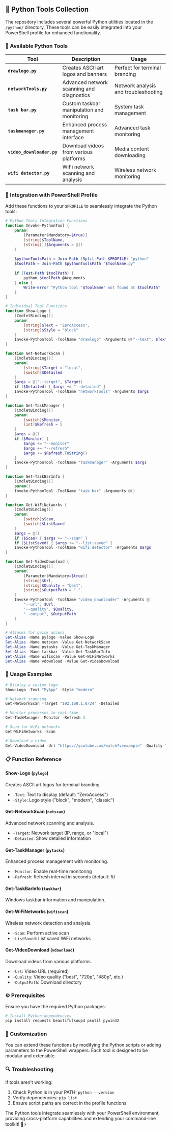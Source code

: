 ## 🐍 Python Tools Collection

The repository includes several powerful Python utilities located in the `/python/` directory. These tools can be easily integrated into your PowerShell profile for enhanced functionality.

### 📁 Available Python Tools

| Tool | Description | Usage |
|------|-------------|--------|
| **`drawlogo.py`** | Creates ASCII art logos and banners | Perfect for terminal branding |
| **`networkTools.py`** | Advanced network scanning and diagnostics | Network analysis and troubleshooting |
| **`task bar.py`** | Custom taskbar manipulation and monitoring | System task management |
| **`taskmanager.py`** | Enhanced process management interface | Advanced task monitoring |
| **`video_downloader.py`** | Download videos from various platforms | Media content downloading |
| **`wifi detector.py`** | WiFi network scanning and analysis | Wireless network monitoring |

### 🔧 Integration with PowerShell Profile

Add these functions to your `$PROFILE` to seamlessly integrate the Python tools:

```powershell
# Python Tools Integration Functions
function Invoke-PythonTool {
    param(
        [Parameter(Mandatory=$true)]
        [string]$ToolName,
        [string[]]$Arguments = @()
    )
    
    $pythonToolsPath = Join-Path (Split-Path $PROFILE) "python"
    $toolPath = Join-Path $pythonToolsPath "$ToolName.py"
    
    if (Test-Path $toolPath) {
        python $toolPath @Arguments
    } else {
        Write-Error "Python tool '$ToolName' not found at $toolPath"
    }
}

# Individual Tool Functions
function Show-Logo {
    [CmdletBinding()]
    param(
        [string]$Text = "ZeroAccess",
        [string]$Style = "block"
    )
    Invoke-PythonTool -ToolName "drawlogo" -Arguments @("--text", $Text, "--style", $Style)
}

function Get-NetworkScan {
    [CmdletBinding()]
    param(
        [string]$Target = "local",
        [switch]$Detailed
    )
    $args = @("--target", $Target)
    if ($Detailed) { $args += "--detailed" }
    Invoke-PythonTool -ToolName "networkTools" -Arguments $args
}

function Get-TaskManager {
    [CmdletBinding()]
    param(
        [switch]$Monitor,
        [int]$Refresh = 5
    )
    $args = @()
    if ($Monitor) { 
        $args += "--monitor"
        $args += "--refresh"
        $args += $Refresh.ToString()
    }
    Invoke-PythonTool -ToolName "taskmanager" -Arguments $args
}

function Get-TaskBarInfo {
    [CmdletBinding()]
    param()
    Invoke-PythonTool -ToolName "task bar" -Arguments @()
}

function Get-WiFiNetworks {
    [CmdletBinding()]
    param(
        [switch]$Scan,
        [switch]$ListSaved
    )
    $args = @()
    if ($Scan) { $args += "--scan" }
    if ($ListSaved) { $args += "--list-saved" }
    Invoke-PythonTool -ToolName "wifi detector" -Arguments $args
}

function Get-VideoDownload {
    [CmdletBinding()]
    param(
        [Parameter(Mandatory=$true)]
        [string]$Url,
        [string]$Quality = "best",
        [string]$OutputPath = "."
    )
    Invoke-PythonTool -ToolName "video_downloader" -Arguments @(
        "--url", $Url,
        "--quality", $Quality,
        "--output", $OutputPath
    )
}

# Aliases for quick access
Set-Alias -Name pylogo -Value Show-Logo
Set-Alias -Name netscan -Value Get-NetworkScan
Set-Alias -Name pytasks -Value Get-TaskManager
Set-Alias -Name taskbar -Value Get-TaskBarInfo
Set-Alias -Name wifiscan -Value Get-WiFiNetworks
Set-Alias -Name vdownload -Value Get-VideoDownload
```

### 🚀 Usage Examples

```powershell
# Display a custom logo
Show-Logo -Text "MyApp" -Style "modern"

# Network scanning
Get-NetworkScan -Target "192.168.1.0/24" -Detailed

# Monitor processes in real-time
Get-TaskManager -Monitor -Refresh 3

# Scan for WiFi networks
Get-WiFiNetworks -Scan

# Download a video
Get-VideoDownload -Url "https://youtube.com/watch?v=example" -Quality "720p"
```

### 📋 Function Reference

#### **Show-Logo** (`pylogo`)
Creates ASCII art logos for terminal branding.
- `-Text`: Text to display (default: "ZeroAccess")
- `-Style`: Logo style ("block", "modern", "classic")

#### **Get-NetworkScan** (`netscan`)
Advanced network scanning and analysis.
- `-Target`: Network target (IP, range, or "local")
- `-Detailed`: Show detailed information

#### **Get-TaskManager** (`pytasks`)
Enhanced process management with monitoring.
- `-Monitor`: Enable real-time monitoring
- `-Refresh`: Refresh interval in seconds (default: 5)

#### **Get-TaskBarInfo** (`taskbar`)
Windows taskbar information and manipulation.

#### **Get-WiFiNetworks** (`wifiscan`)
Wireless network detection and analysis.
- `-Scan`: Perform active scan
- `-ListSaved`: List saved WiFi networks

#### **Get-VideoDownload** (`vdownload`)
Download videos from various platforms.
- `-Url`: Video URL (required)
- `-Quality`: Video quality ("best", "720p", "480p", etc.)
- `-OutputPath`: Download directory

### ⚙️ Prerequisites

Ensure you have the required Python packages:

```powershell
# Install Python dependencies
pip install requests beautifulsoup4 psutil pywin32
```

### 🎨 Customization

You can extend these functions by modifying the Python scripts or adding parameters to the PowerShell wrappers. Each tool is designed to be modular and extensible.

### 🔍 Troubleshooting

If tools aren't working:
1. Check Python is in your PATH: `python --version`
2. Verify dependencies: `pip list`
3. Ensure script paths are correct in the profile functions

The Python tools integrate seamlessly with your PowerShell environment, providing cross-platform capabilities and extending your command-line toolkit! 🐍⚡

